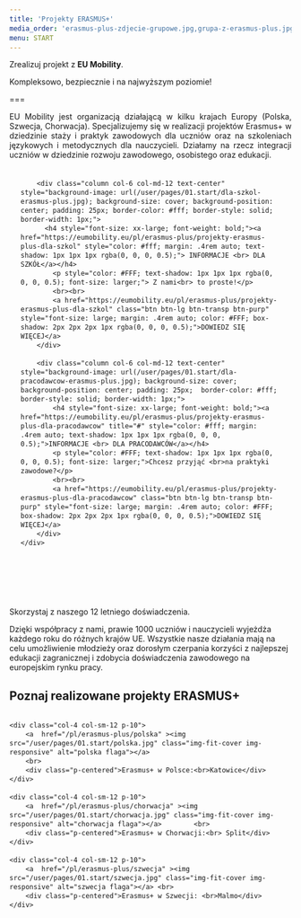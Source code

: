 ```yaml
---
title: 'Projekty ERASMUS+'
media_order: 'erasmus-plus-zdjecie-grupowe.jpg,grupa-z-erasmus-plus.jpg,partnerzy-erasmus-plus.jpg,chorwacja.jpg,polska.jpg,szwecja.jpg,dla-pracodawcow-erasmus-plus.jpg,dla-szkol-erasmus-plus.jpg'
menu: START
---
```


Zrealizuj projekt z **EU Mobility**. 

Kompleksowo, bezpiecznie i na najwyższym poziomie!

===

<p style="text-align: justify;">EU Mobility jest organizacją działającą w kilku krajach Europy (Polska, Szwecja, Chorwacja). Specjalizujemy się w realizacji projektów Erasmus+ w dziedzinie staży i praktyk zawodowych dla uczniów oraz na szkoleniach językowych i metodycznych dla nauczycieli. Działamy na rzecz integracji uczniów w dziedzinie rozwoju zawodowego, osobistego oraz edukacji. </p>
 

<div class="container">
    <div class="columns" style="margin: 20px;">  
        
        <div class="column col-6 col-md-12 text-center" style="background-image: url(/user/pages/01.start/dla-szkol-erasmus-plus.jpg); background-size: cover; background-position: center; padding: 25px; border-color: #fff; border-style: solid; border-width: 1px;"> 
          <h4 style="font-size: xx-large; font-weight: bold;"><a href="https://eumobility.eu/pl/erasmus-plus/projekty-erasmus-plus-dla-szkol" style="color: #fff; margin: .4rem auto; text-shadow: 1px 1px 1px rgba(0, 0, 0, 0.5);"> INFORMACJE <br> DLA  SZKÓŁ</a></h4>
            <p style="color: #FFF; text-shadow: 1px 1px 1px rgba(0, 0, 0, 0.5); font-size: larger;"> Z nami<br> to proste!</p>
            <br><br>
            <a href="https://eumobility.eu/pl/erasmus-plus/projekty-erasmus-plus-dla-szkol" class="btn btn-lg btn-transp btn-purp" style="font-size: large; margin: .4rem auto; color: #FFF; box-shadow: 2px 2px 2px 1px rgba(0, 0, 0, 0.5);">DOWIEDZ SIĘ WIĘCEJ</a>            
        </div> 

        <div class="column col-6 col-md-12 text-center" style="background-image: url(/user/pages/01.start/dla-pracodawcow-erasmus-plus.jpg); background-size: cover; background-position: center; padding: 25px;  border-color: #fff; border-style: solid; border-width: 1px;"> 
            <h4 style="font-size: xx-large; font-weight: bold;"><a href="https://eumobility.eu/pl/erasmus-plus/projekty-erasmus-plus-dla-pracodawcow" title="#" style="color: #fff; margin: .4rem auto; text-shadow: 1px 1px 1px rgba(0, 0, 0, 0.5);">INFORMACJE <br> DLA PRACODAWCÓW</a></h4>
            <p style="color: #FFF; text-shadow: 1px 1px 1px rgba(0, 0, 0, 0.5); font-size: larger;">Chcesz przyjąć <br>na praktyki  zawodowe?</p>
            <br><br>
            <a href="https://eumobility.eu/pl/erasmus-plus/projekty-erasmus-plus-dla-pracodawcow" class="btn btn-lg btn-transp btn-purp" style="font-size: large; margin: .4rem auto; color: #FFF; box-shadow: 2px 2px 2px 1px rgba(0, 0, 0, 0.5);">DOWIEDZ SIĘ WIĘCEJ</a>
        </div>
    </div>
</div>



<div class="empty">
  <div class="empty-icon">
    <i class="icon icon-people"></i>
  </div>
        <i class="fa fa-user-shield" style="margin-right: 10px; color: #fa4bb1; font-size: 3rem;"></i>
  <p class="empty-title h5">Skorzystaj z naszego 12 letniego doświadczenia.</p>
  <p class="empty-subtitle">Dzięki współpracy z nami, prawie 1000 uczniów i nauczycieli wyjeżdża każdego roku do różnych krajów UE. Wszystkie nasze działania mają na celu umożliwienie młodzieży oraz dorosłym czerpania korzyści z najlepszej edukacji zagranicznej i zdobycia doświadczenia zawodowego na europejskim rynku pracy.</p>
</div>

## Poznaj realizowane projekty ERASMUS+ 
 
 <div class="columns" style="margin-bottom: 20px;">

    <div class="col-4 col-sm-12 p-10">
        <a  href="/pl/erasmus-plus/polska" ><img src="/user/pages/01.start/polska.jpg" class="img-fit-cover img-responsive" alt="polska flaga"></a>
        <br>
        <div class="p-centered">Erasmus+ w Polsce:<br>Katowice</div>
    </div>

    <div class="col-4 col-sm-12 p-10">
        <a  href="/pl/erasmus-plus/chorwacja" ><img src="/user/pages/01.start/chorwacja.jpg" class="img-fit-cover img-responsive" alt="chorwacja flaga"></a>        <br>
        <div class="p-centered">Erasmus+ w Chorwacji:<br> Split</div>
    </div>

    <div class="col-4 col-sm-12 p-10">
        <a  href="/pl/erasmus-plus/szwecja" ><img src="/user/pages/01.start/szwecja.jpg" class="img-fit-cover img-responsive" alt="szwecja flaga"></a> <br>
        <div class="p-centered">Erasmus+ w Szwecji: <br>Malmo</div>
    </div>

</div>
 
 
 
 